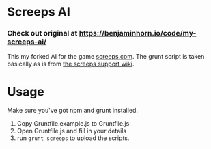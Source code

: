 # Screeps AI #

### Check out original at https://benjaminhorn.io/code/my-screeps-ai/

This my forked AI for the game [screeps.com](http://www.screeps.com). The grunt script is taken basically as is from [the screeps support wiki](http://support.screeps.com/hc/en-us/articles/203022512-Commiting-local-scripts-using-Grunt).

# Usage #

Make sure you've got npm and grunt installed.

1. Copy Gruntfile.example.js to Gruntfile.js
2. Open Gruntfile.js and fill in your details
3. run `grunt screeps` to upload the scripts.
